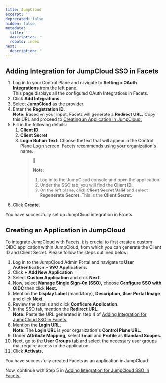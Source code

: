 ```yaml
---
title: JumpCloud
excerpt: ''
deprecated: false
hidden: false
metadata:
  title: ''
  description: ''
  robots: index
next:
  description: ''
---
```

## Adding Integration for JumpCloud SSO in Facets

1. Log in to your Control Plane and navigate to **Setting > OAuth Integrations** from the left pane.\
   This page displays all the configured OAuth Integrations in Facets.
2. Click **Add Integrations.**
3. Select **JumpCloud** as the provider.
4. Enter the **Registration ID.**\
   **Note:** Based on your input, Facets will generate a **Redirect URL.** Copy this URL and proceed to [Creating an Application in JumpCloud.](https://readme.facets.cloud/docs/jumpcloud#creating-an-application-in-jumpcloud)
5. Fill in the following details:
   1. **Client ID**
   2. **Client Secret**
   3. **Login Button Text**: Choose the text that will appear in the Control Plane Login screen. Facets recommends using your organization's name.
      > 📘
      >
      > **Note:**
      >
      > 1. Log in to the JumpCloud console and open the application.
      > 2. Under the SSO tab, you will find the **Client ID.**
      > 3. On the left plane, click **Client Secret Valid** and select **Regenerate Secret.** This is the **Client Secret.**
6. Click **Create.**

You have successfully set up JumpCloud integration in Facets.

## Creating an Application in JumpCloud

To integrate JumpCloud with Facets, it is crucial to first create a custom OIDC application within JumpCloud, from which you can generate the Client ID and Client Secret. Please follow the steps outlined below:

1. Log in to the JumpCloud Admin Portal and navigate to **User Authentication > SSO Applications.**
2. Click **+ Add New Application** 
3. Select **Custom Application** and click **Next.**
4. Now, select **Manage Single Sign-On (SSO),** choose **Configure SSO with OIDC** then click **Next.**
5. Mention the **Display Label** (mandatory), **Description**, **User Portal Image** and click **Next.**
6. Review the details and click **Configure Application.**
7. In the SSO tab, mention the **Redirect URL.**\
   **Note:** Paste the URL generated in step 4 of [Adding Integration for JumpCloud SSO in Facets.](https://readme.facets.cloud/docs/jumpcloud#adding-integration-for-jumpcloud-sso-in-facets)
8. Mention the **Login URL.**\
   **Note:** The **Login URL** is your organization's **Control Plane URL.**
9. Under **Attribute Mapping,** select **Email** and **Profile** as **Standard Scopes.**
10. Next, go to the **User Groups** tab and select the necessary user groups that require access to the application.
11. Click **Activate.**

You have successfully created Facets as an application in JumpCloud.

Now, continue with Step 5 in [Adding Integration for JumpCloud SSO in Facets.](https://readme.facets.cloud/docs/jumpcloud#adding-integration-for-jumpcloud-sso-in-facets)
